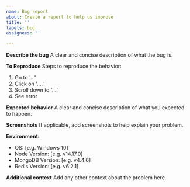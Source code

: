 ```yaml
---
name: Bug report
about: Create a report to help us improve
title: ''
labels: bug
assignees: ''

---
```


**Describe the bug**
A clear and concise description of what the bug is.

**To Reproduce**
Steps to reproduce the behavior:
1. Go to '...'
2. Click on '....'
3. Scroll down to '....'
4. See error

**Expected behavior**
A clear and concise description of what you expected to happen.

**Screenshots**
If applicable, add screenshots to help explain your problem.

**Environment:**
 - OS: [e.g. Windows 10]
 - Node Version: [e.g. v14.17.0]
 - MongoDB Version: [e.g. v4.4.6]
 - Redis Version: [e.g. v6.2.1]

**Additional context**
Add any other context about the problem here. 
